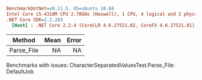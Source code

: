 ``` ini

BenchmarkDotNet=v0.11.5, OS=ubuntu 18.04
Intel Core i5-4310M CPU 2.70GHz (Haswell), 1 CPU, 4 logical and 2 physical cores
.NET Core SDK=2.2.203
  [Host] : .NET Core 2.2.4 (CoreCLR 4.6.27521.02, CoreFX 4.6.27521.01), 64bit RyuJIT


```
|     Method | Mean | Error |
|----------- |-----:|------:|
| Parse_File |   NA |    NA |

Benchmarks with issues:
  CharacterSeparatedValuesTest.Parse_File: DefaultJob
